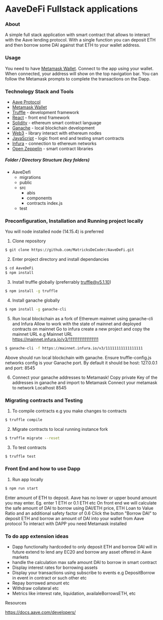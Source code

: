 # AaveDeFi Fullstack applications 

### About
A simple full stack application with smart contract that allows to interact with the Aave lending protocol.
With a single function you can deposit ETH and then borrow some DAI against that ETH to your wallet address. 

### Usage
You need to have [Metamask Wallet](https://metamask.io/). Connect to the app using your wallet. When connected, your address will show on the top navigation bar. You can follow the Metamask prompts to complete the transactions on the Dapp.

### Technology Stack and Tools

* [Aave Protocol](https://aave.com/)
* [Metamask Wallet](https://metamask.io/)
* [Truffle](https://www.trufflesuite.com/) - development framework
* [React](https://reactjs.org/) - front end framework
* [Solidity](https://docs.soliditylang.org/en/v0.7.4/) - ethereum smart contract language
* [Ganache](https://www.trufflesuite.com/ganache) - local blockchain development
* [Web3](https://web3js.readthedocs.io/en/v1.3.0/) - library interact with ethereum nodes 
* [JavaScript](https://www.javascript.com/) - logic front end and testing smart contracts
* [Infura](https://infura.io/) - connection to ethereum networks 
* [Open Zeppelin](https://infura.io/) - smart contract libraries 

##### Folder / Directory Structure (key folders)
* AaveDefi
  * migrations 
  * public 
  * src
    * abis
    * components
    * contracts
    index.js
  * test

### Preconfiguration, Installation and Running project locally 

You will node installed node (14.15.4) is preferred

1. Clone repository 
```sh
$ git clone https://github.com/MatricksDeCoder/AaveDeFi.git
```

2. Enter project directory and install dependancies
```sh
$ cd AaveDeFi
$ npm install 
```

3. Install truffle globally (preferrably truffle@v5.1.10)
```sh
$ npm install -g truffle
```

4. Install ganache globally 
```sh
$ npm install -g ganache-cli
```

5. Run local blockchain as a fork of Ethereum mainnet using ganache-cli and Infura 
Allow to work with the state of mainnet and deployed contracts on mainnet
Go to infura create a new project and copy the mainnet URL 
e.g Mainnet URL https://mainnet.infura.io/v3/11111111111111111
```sh
$ ganache-cli -f https://mainnet.infura.io/v3/11111111111111111

```
Above should run local blockchain with ganache. 
Ensure truffle-config.js networks config is your Ganache port. 
By default it should be host: 127.0.0.1 and port: 8545 

6. Connect your ganache addresses to Metamask! 
Copy private Key of the addresses in ganache and import to Metamask
Connect your metamask to network Localhost 8545

### Migrating contracts and Testing

1. To compile contracts e.g you make changes to contracts
```sh
$ truffle compile 
```

2. Migrate contracts to local running instance fork
```sh
$ truffle migrate --reset 
```

3. To test contracts 
```sh
$ truffle test
```

### Front End and how to use Dapp

1. Run app locally 
```sh
$ npm run start
```
Enter amount of ETH to deposit. Aave has no lower or upper bound amount you may enter. Eg. enter 1 ETH or 0.1 ETH etc
On front end we will calculate the safe amount of DAI to borrow using DAI/ETH price, ETH Loan to Value Ratio and 
an additional safety factor of 0.6 
Click the button "Borrow DAI" to deposit ETH and borrow an amount of DAI into your wallet from Aave protocol
To interact with DAPP you need Metamask installed

### To do app extension ideas 
- Dapp functionalty hardcoded to only deposit ETH and borrow DAI will in future extend to lend any EC20 and borrow 
any asset offered in Aave markets
- handle the calculation max safe amount DAI to borrow in smart contract
- Display interest rates for borrowing assets
- Display your transactions using subscribe to events e.g DepositBorrow in event in contract or such other etc 
- Repay borrowed amount etc
- Withdraw collateral etc
- Metrics like interest rate, liquidation, availaleBorrowsETH, etc

Resources

https://docs.aave.com/developers/
